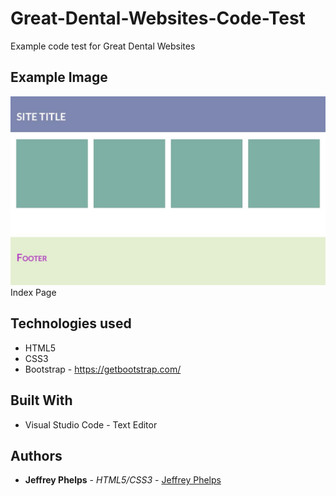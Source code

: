 # Great-Dental-Websites-Code-Test
Example code test for Great Dental Websites

## Example Image

![Screen shot](GDWCodeTest.jpg)
Index Page

## Technologies used
- HTML5
- CSS3
- Bootstrap - https://getbootstrap.com/

## Built With

* Visual Studio Code - Text Editor

## Authors

* **Jeffrey Phelps** - *HTML5/CSS3* - [Jeffrey Phelps](https://github.com/JeffreyPhelps)

